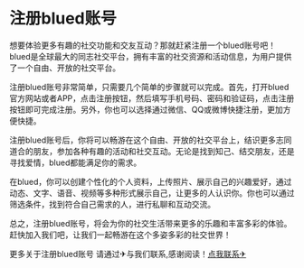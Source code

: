 # 注册blued账号

想要体验更多有趣的社交功能和交友互动？那就赶紧注册一个blued账号吧！blued是全球最大的同志社交平台，拥有丰富的社交资源和活动信息，为用户提供了一个自由、开放的社交平台。

注册blued账号非常简单，只需要几个简单的步骤就可以完成。首先，打开blued官方网站或者APP，点击注册按钮，然后填写手机号码、密码和验证码，点击注册按钮即可完成注册。另外，你也可以选择通过微信、QQ或微博快捷注册，更加方便快捷。

注册blued账号后，你将可以畅游在这个自由、开放的社交平台上，结识更多志同道合的朋友，参加各种有趣的活动和社交互动。无论是找到知己、结交朋友，还是寻找爱情，blued都能满足你的需求。

在blued，你可以创建个性化的个人资料，上传照片、展示自己的兴趣爱好，通过动态、文字、语音、视频等多种形式展示自己，让更多的人认识你。你也可以通过筛选条件，找到符合自己需求的人，进行私聊和互动交流。

总之，注册blued账号，将会为你的社交生活带来更多的乐趣和丰富多彩的体验。赶快加入我们吧，让我们一起畅游在这个多姿多彩的社交世界！

更多关于注册blued账号 请通过✈与我们联系,感谢阅读！[点我联系✈](https://www.G208.com)